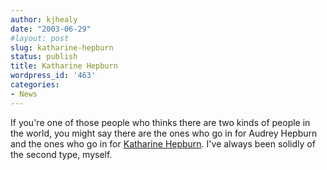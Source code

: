 ```yaml
---
author: kjhealy
date: "2003-06-29"
#layout: post
slug: katharine-hepburn
status: publish
title: Katharine Hepburn
wordpress_id: '463'
categories:
- News
---
```


If you're one of those people who thinks there are two kinds of people in the world, you might say there are the ones who go in for Audrey Hepburn and the ones who go in for [Katharine Hepburn](http://www.nytimes.com/2003/06/30/obituaries/30HEPB.html "Katharine Hepburn, Spirited Actress, Dies at 96"). I've always been solidly of the second type, myself.

